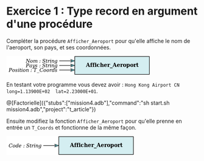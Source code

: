 # Exercice 1 : Type record en argument d'une procédure

Compléter la procédure `Afficher_Aeroport` pour qu'elle affiche le nom de l'aeroport, son pays, et ses coordonnées.

![Init](/ressources/t_article/init.png)

En testant votre programme vous devez avoir : `Hong Kong Airport CN  long=1.13900E+02  lat=2.23000E+01`.


@[Factorielle]({"stubs":["mission4.adb"],"command":"sh start.sh mission4.adb","project":"t_article"})


Ensuite modifiez la fonction `Afficher_Aeroport` pour qu'elle prenne en entrée un `T_Coords` et fonctionne de la même façon.

![Afficher from string](/ressources/t_article/afficher_from_string.png)
